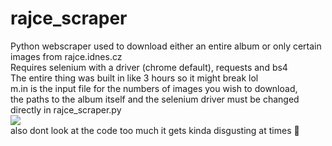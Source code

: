 # rajce_scraper
Python webscraper used to download either an entire album or only certain images from rajce.idnes.cz <br>
Requires selenium with a driver (chrome default), requests and bs4 <br>
The entire thing was built in like 3 hours so it might break lol<br>
m.in is the input file for the numbers of images you wish to download, <br>
the paths to the album itself and the selenium driver must be changed directly in rajce_scraper.py <br>
<img src="https://cdn.discordapp.com/attachments/316992388977393665/804836098080636958/mo.gif"> <br>
also dont look at the code too much it gets kinda disgusting at times 🥰
